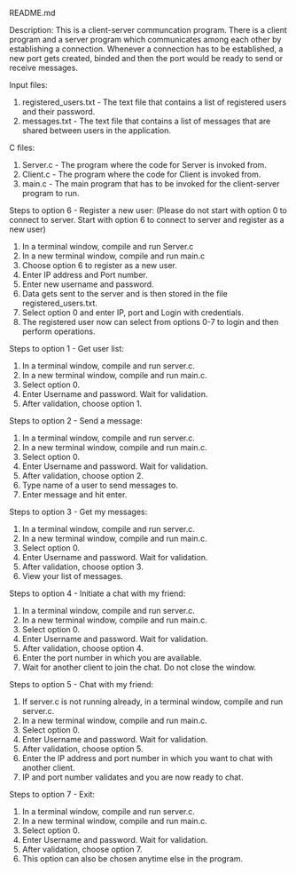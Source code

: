 README.md

Description:
This is a client-server communcation program. There is a client program and a server program which communicates among each other by establishing a connection. Whenever a connection has to be established, a new port gets created, binded and then the port would be ready to send or receive messages.

Input files:
1. registered_users.txt - The text file that contains a list of registered users and their password.
2. messages.txt - The text file that contains a list of messages that are shared between users in the application.


C files:
1. Server.c - The program where the code for Server is invoked from.
2. Client.c - The program where the code for Client is invoked from.
3. main.c - The main program that has to be invoked for the client-server program to run.


Steps to option 6 - Register a new user:
(Please do not start with option 0 to connect to server. Start with option 6 to connect to server and register as a new user)
1. In a terminal window, compile and run Server.c
2. In a new terminal window, compile and run main.c
3. Choose option 6 to register as a new user.
4. Enter IP address and Port number.
5. Enter new username and password.
6. Data gets sent to the server and is then stored in the file registered_users.txt.
7. Select option 0 and enter IP, port and Login with credentials.
8. The registered user now can select from options 0-7 to login and then perform operations.

Steps to option 1 - Get user list:
1. In a terminal window, compile and run server.c.
2. In a new terminal window, compile and run main.c.
3. Select option 0.
4. Enter Username and password. Wait for validation.
5. After validation, choose option 1.

Steps to option 2 - Send a message:
1. In a terminal window, compile and run server.c.
2. In a new terminal window, compile and run main.c.
3. Select option 0.
4. Enter Username and password. Wait for validation.
5. After validation, choose option 2.
6. Type name of a user to send messages to.
7. Enter message and hit enter.

Steps to option 3 - Get my messages:
1. In a terminal window, compile and run server.c.
2. In a new terminal window, compile and run main.c.
3. Select option 0.
4. Enter Username and password. Wait for validation.
5. After validation, choose option 3.
6. View your list of messages.

Steps to option 4 - Initiate a chat with my friend:
1. In a terminal window, compile and run server.c.
2. In a new terminal window, compile and run main.c.
3. Select option 0.
4. Enter Username and password. Wait for validation.
5. After validation, choose option 4.
6. Enter the port number in which you are available.
7. Wait for another client to join the chat. Do not close the window.

Steps to option 5 - Chat with my friend:
1. If server.c is not running already, in a terminal window, compile and run server.c.
2. In a new terminal window, compile and run main.c.
3. Select option 0.
4. Enter Username and password. Wait for validation.
5. After validation, choose option 5.
6. Enter the IP address and port number in which you want to chat with another client.
7. IP and port number validates and you are now ready to chat.

Steps to option 7 - Exit:
1. In a terminal window, compile and run server.c.
2. In a new terminal window, compile and run main.c.
3. Select option 0.
4. Enter Username and password. Wait for validation.
5. After validation, choose option 7.
6. This option can also be chosen anytime else in the program.
